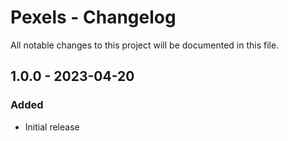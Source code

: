 # Pexels - Changelog

All notable changes to this project will be documented in this file.

## 1.0.0 - 2023-04-20
### Added
- Initial release
